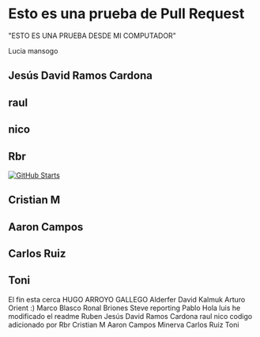  
# Esto es una prueba de Pull Request

"ESTO ES UNA PRUEBA DESDE MI COMPUTADOR"

Lucia mansogo




## Jesús David Ramos Cardona

## raul

## nico

## Rbr
<a href="https://github.com/rbarbeito/">

  ![GitHub Starts](https://img.shields.io/github/stars/rbarbeito?style=for-the-badge&logoColor=%23FFFFFF)
  </a>

## Cristian M

## Aaron Campos

## Carlos Ruiz

## Toni

El fin esta cerca 
HUGO ARROYO GALLEGO
Alderfer 
David Kalmuk
Arturo Orient :)
Marco Blasco
Ronal Briones
Steve reporting
Pablo
Hola luis he modificado el readme
Ruben
Jesús David Ramos Cardona
raul
nico
codigo adicionado por Rbr
Cristian M
Aaron Campos
Minerva
Carlos Ruiz
Toni

